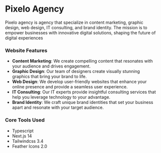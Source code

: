 # Pixelo Agency

Pixelo agency is agency that specialize in content marketing, graphic design, web design, IT consulting, and brand identity. The mission is to empower businesses with innovative digital solutions, shaping the future of digital experiences

### Website Features

- **Content Marketing**: We create compelling content that resonates with your audience and drives engagement.
- **Graphic Design**: Our team of designers create visually stunning graphics that bring your brand to life.
- **Web Design**: We develop user-friendly websites that enhance your online presence and provide a seamless user experience.
- **IT Consulting**: Our IT experts provide insightful consulting services that help you leverage technology to your advantage.
- **Brand Identity**: We craft unique brand identities that set your business apart and resonate with your target audience.

### Core Tools Used

- Typescript
- Next.js 14
- Tailwindcss 3.4
- Feather Icons 2.0
